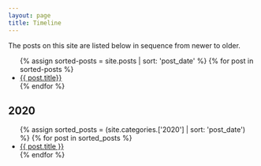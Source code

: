 ```yaml
---
layout: page
title: Timeline
---
```


The posts on this site are listed below in sequence from newer to older.

<ul>
{% assign sorted-posts = site.posts | sort: 'post_date' %}
  {% for post in sorted-posts %}
  <li>
    <a href="{{ post.url }}">{{ post.title}}</a>
  </li>
  {% endfor %}
  </ul>


<h2>2020</h2>

 <ul>
 {% assign sorted_posts = (site.categories.['2020'] | sort: 'post_date') %}
{% for post in sorted_posts %}
  <li>
    <a href="{{ post.url }}">{{ post.title }}</a>
  </li>
{% endfor %}
</ul>
